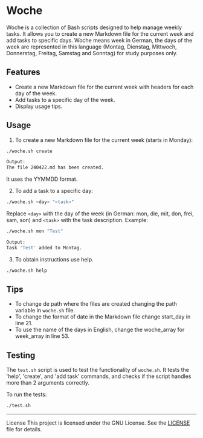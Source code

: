 # Woche

Woche is a collection of Bash scripts designed to help manage weekly tasks. It allows you to create a new Markdown file for the current week and add tasks to specific days. Woche means week in German, the days of the week are represented in this language (Montag, Dienstag, Mittwoch, Donnerstag, Freitag, Samstag and Sonntag) for study purposes only.

## Features

- Create a new Markdown file for the current week with headers for each day of the week.
- Add tasks to a specific day of the week.
- Display usage tips.

## Usage

1. To create a new Markdown file for the current week (starts in Monday):

```bash
./woche.sh create

Output:
The file 240422.md has been created.
```
It uses the YYMMDD format.

2. To add a task to a specific day:

```bash
./woche.sh <day> "<task>"
```

Replace `<day>` with the day of the week (in German: mon, die, mit, don, frei, sam, son) and `<task>` with the task description. Example:

```bash
./woche.sh mon "Test"

Output:
Task 'Test' added to Montag.
```
3. To obtain instructions use help.

```bash
./woche.sh help
```

## Tips
- To change de path where the files are created changing the path variable in `woche.sh` file.
- To change the format of date in the Markdown file change start_day in line 21.
- To use the name of the days in English, change the woche_array for week_array in line 53.

## Testing

The `test.sh` script is used to test the functionality of `woche.sh`. It tests the 'help', 'create', and 'add task' commands, and checks if the script handles more than 2 arguments correctly.

To run the tests:

```bash
./test.sh
```
---

License
This project is licensed under the GNU License. See the [LICENSE](LICENSE) file for details.
